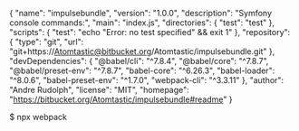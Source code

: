 {
  "name": "impulsebundle",
  "version": "1.0.0",
  "description": "Symfony console commands:",
  "main": "index.js",
  "directories": {
    "test": "test"
  },
  "scripts": {
    "test": "echo \"Error: no test specified\" && exit 1"
  },
  "repository": {
    "type": "git",
    "url": "git+https://Atomtastic@bitbucket.org/Atomtastic/impulsebundle.git"
  },
  "devDependencies": {
    "@babel/cli": "^7.8.4",
    "@babel/core": "^7.8.7",
    "@babel/preset-env": "^7.8.7",
    "babel-core": "^6.26.3",
    "babel-loader": "^8.0.6",
    "babel-preset-env": "^1.7.0",
    "webpack-cli": "^3.3.11"
  },
  "author": "Andre Rudolph",
  "license": "MIT",
  "homepage": "https://bitbucket.org/Atomtastic/impulsebundle#readme"
}

$ npx webpack